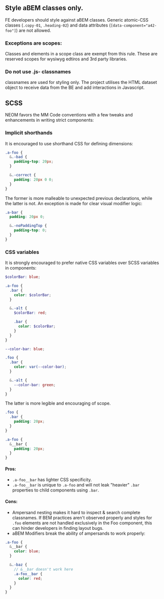 ## Style aBEM classes only.

FE developers should style against aBEM classes. Generic atomic-CSS classes (`.copy-01`,
`.heading-02`) and data attributes (`[data-component="a42-foo"]`) are not allowed.

### Exceptions are scopes:

Classes and elements in a scope class are exempt from this rule. These are reserved scopes for
wysiwyg edtiros and 3rd party libraries.

### Do not use .js- classnames

classnames are used for styling only. The project utilises the HTML dataset object to receive data
from the BE and add interactions in Javascript.

## SCSS

NEOM favors the MM Code conventions with a few tweaks and enhancements in writing strict components:

### Implicit shorthands

It is encouraged to use shorthand CSS for defining dimensions:

```scss
.a-foo {
  &.-bad {
    padding-top: 20px;
  }

  &.-correct {
    padding: 20px 0 0;
  }
}
```

The former is more malleable to unexpected previous declarations, while the latter is not. An
exception is made for clear visual modifier logic:

```scss
.a-bar {
  padding: 20px 0;

  &.-noPaddingTop {
    padding-top: 0;
  }
}
```

### CSS variables

It is strongly encouraged to prefer native CSS variables over SCSS variables in components:

```scss
$colorBar: blue;

.a-foo {
  .bar {
    color: $colorBar;
  }

  &.-alt {
    $colorBar: red;

    .bar {
      color: $colorBar;
    }
  }
}
```

```scss
--color-bar: blue;

.foo {
  .bar {
    color: var(--color-bar);
  }

  &.-alt {
    --color-bar: green;
  }
}
```

The latter is more legible and encouraging of scope.

```scss
.foo {
  .bar {
    padding: 20px;
  }
}

.a-foo {
  &__bar {
    padding: 20px;
  }
}
```

#### Pros:

- `.a-foo__bar` has lighter CSS specificity.
- `.a-foo__bar` is unique to `.a-foo` and will not leak "heavier" `.bar` properties to child
  components using `.bar`.

#### Cons:

- Ampersand nesting makes it hard to inspect & search complete classnames. If BEM practices aren't
  observed properly and styles for `.foo` elements are not handled exclusively in the Foo component,
  this can hinder developers in finding layout bugs.
- aBEM Modifiers break the ability of ampersands to work properly:

```scss
.a-foo {
  &__bar {
    color: blue;
  }

  &.-baz {
    // &__bar doesn't work here
    .a-foo__bar {
      color: red;
    }
  }
}
```
